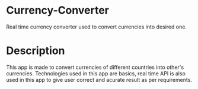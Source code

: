 # Currency-Converter
Real time currency converter used to convert currencies into desired one.

# Description
This app is made to convert currencies of different countries into other's currencies. Technologies used in this app are basics, real time API is also used in this app to give user correct and acurate result as per requirements.

